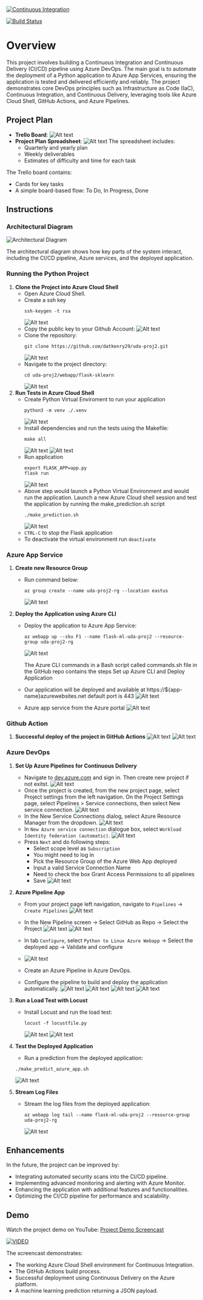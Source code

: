 [![Continuous Integration](https://github.com/datkenry29/uda-proj2/actions/workflows/main.yaml/badge.svg)](https://github.com/datkenry29/uda-proj2/actions/workflows/main.yaml)

[![Build Status](https://dev.azure.com/datquoc292001/uda-proj2/_apis/build/status%2Fdatkenry29.uda-proj2?branchName=master)](https://dev.azure.com/datquoc292001/uda-proj2/_build/latest?definitionId=3&branchName=master)

# Overview

This project involves building a Continuous Integration and Continuous Delivery (CI/CD) pipeline using Azure DevOps. The main goal is to automate the deployment of a Python application to Azure App Services, ensuring the application is tested and delivered efficiently and reliably. The project demonstrates core DevOps principles such as Infrastructure as Code (IaC), Continuous Integration, and Continuous Delivery, leveraging tools like Azure Cloud Shell, GitHub Actions, and Azure Pipelines.

## Project Plan

- **Trello Board**:
  ![Alt text](board.png)
- **Project Plan Spreadsheet**:
  ![Alt text](table.png)
  The spreadsheet includes:
  - Quarterly and yearly plan
  - Weekly deliverables
  - Estimates of difficulty and time for each task

The Trello board contains:

- Cards for key tasks
- A simple board-based flow: To Do, In Progress, Done

## Instructions

### Architectural Diagram

![Architectural Diagram](diagram.png)

The architectural diagram shows how key parts of the system interact, including the CI/CD pipeline, Azure services, and the deployed application.

### Running the Python Project

1. **Clone the Project into Azure Cloud Shell**
   - Open Azure Cloud Shell.
   - Create a ssh key
     ```
     ssh-keygen -t rsa
     ```
     ![Alt text](screenshots/image.png)
   - Copy the public key to your Github Account:
     ![Alt text](screenshots/image-1.png)
   - Clone the repository:
     ```
     git clone https://github.com/datkenry29/uda-proj2.git
     ```
     ![Alt text](screenshots/image-2.png)
   - Navigate to the project directory:
     ```
     cd uda-proj2/webapp/flask-sklearn
     ```
     ![Alt text](screenshots/image-3.png)
2. **Run Tests in Azure Cloud Shell**
   - Create Python Virtual Enviroment to run your application
     ```
     python3 -m venv ./.venv
     ```
     ![Alt text](screenshots/image-4.png)
   - Install dependencies and run the tests using the Makefile:
     ```
     make all
     ```
     ![Alt text](screenshots/image-5.png)
     ![Alt text](screenshots/image-6.png)
   - Run application
     ```
     export FLASK_APP=app.py
     flask run
     ```
     ![Alt text](screenshots/image-7.png)
   - Above step would launch a Python Virtual Environment and would run the application. Launch a new Azure Cloud shell session and test the application by running the make_prediction.sh script
     ```
     ./make_prediction.sh
     ```
     ![Alt text](screenshots/image-8.png)
   - `CTRL-C` to stop the Flask application
   - To deactivate the virtual environment run `deactivate`

### Azure App Service

1. **Create new Resource Group**
   - Run command below:
     ```
     az group create --name uda-proj2-rg --location eastus
     ```
     ![Alt text](screenshots/image-9.png)
2. **Deploy the Application using Azure CLI**

   - Deploy the application to Azure App Service:

     ```
     az webapp up --sku F1 --name flask-ml-uda-proj2 --resource-group uda-proj2-rg
     ```

     ![Alt text](screenshots/image-10.png)

     The Azure CLI commands in a Bash script called commands.sh file in the GitHub repo contains the steps Set up Azure CLI and Deploy Application

   - Our application will be deployed and available at https://${app-name}azurewebsites.net default port is 443
     ![Alt text](screenshots/image-11.png)
   - Azure app service from the Azure portal
     ![Alt text](screenshots/image-12.png)

### Github Action

1. **Successful deploy of the project in GitHub Actions**
   ![Alt text](screenshots/image-13.png)
   ![Alt text](screenshots/image-14.png)

### Azure DevOps

1. **Set Up Azure Pipelines for Continuous Delivery**
   - Navigate to [dev.azure.com](dev.azure.com) and sign in. Then create new project if not exitst.
     ![Alt text](screenshots/image-15.png)
   - Once the project is created, from the new project page, select Project settings from the left navigation. On the Project Settings page, select Pipelines > Service connections, then select New service connection.
     ![Alt text](screenshots/image-16.png)
   - In the New Service Connections dialog, select Azure Resource Manager from the dropdown.
     ![Alt text](screenshots/image-17.png)
   - In `New Azure service connection` dialogue box, select `Workload Identity federation (automatic)`.
     ![Alt text](screenshots/image-18.png)
   - Press `Next` and do following steps:
     - Select scope level as `Subscription`
     - You might need to log in
     - Pick the Resource Group of the Azure Web App deployed
     - Input a valid Service Connection Name
     - Need to check the box Grant Access Permissions to all pipelines
     - Save
       ![Alt text](screenshots/image-19.png)
2. **Azure Pipeline App**

   - From your project page left navigation, navigate to `Pipelines` -> `Create Pipelines`
     ![Alt text](screenshots/image-20.png)
   - In the New Pipeline screen -> Select GitHub as Repo -> Select the Project
     ![Alt text](screenshots/image-21.png)
     ![Alt text](screenshots/image-22.png)
   - In tab `Configure`, select `Python to Linux Azure Webapp` -> Select the deployed app -> Validate and configure
   - ![Alt text](screenshots/image-23.png)

   - Create an Azure Pipeline in Azure DevOps.
   - Configure the pipeline to build and deploy the application automatically.
     ![Alt text](screenshots/image-24.png)
     ![Alt text](screenshots/image-25.png)
     ![Alt text](screenshots/image-26.png)
     ![Alt text](screenshots/image-27.png)

3. **Run a Load Test with Locust**

   - Install Locust and run the load test:
     ```
     locust -f locustfile.py
     ```
     ![Alt text](screenshots/image-25.png)
     ![Alt text](screenshots/image-26.png)

4. **Test the Deployed Application**

   - Run a prediction from the deployed application:

   ```
   ./make_predict_azure_app.sh
   ```

   ![Alt text](screenshots/image-28.png)

5. **Stream Log Files**
   - Stream the log files from the deployed application:
     ```
     az webapp log tail --name flask-ml-uda-proj2 --resource-group uda-proj2-rg
     ```
     ![Alt text](screenshots/image-29.png)

## Enhancements

In the future, the project can be improved by:

- Integrating automated security scans into the CI/CD pipeline.
- Implementing advanced monitoring and alerting with Azure Monitor.
- Enhancing the application with additional features and functionalities.
- Optimizing the CI/CD pipeline for performance and scalability.

## Demo

Watch the project demo on YouTube: [Project Demo Screencast](https://youtu.be/RRiSDREKKq4)

[![VIDEO](https://img.youtube.com/vi/RRiSDREKKq4/0.jpg)](https://www.youtube.com/watch?v=RRiSDREKKq4)

The screencast demonstrates:

- The working Azure Cloud Shell environment for Continuous Integration.
- The GitHub Actions build process.
- Successful deployment using Continuous Delivery on the Azure platform.
- A machine learning prediction returning a JSON payload.
